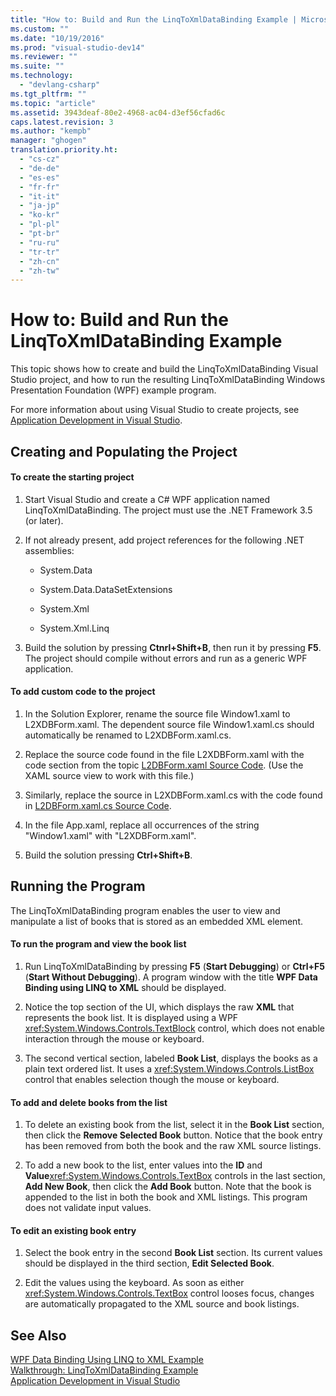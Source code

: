 ```yaml
---
title: "How to: Build and Run the LinqToXmlDataBinding Example | Microsoft Docs"
ms.custom: ""
ms.date: "10/19/2016"
ms.prod: "visual-studio-dev14"
ms.reviewer: ""
ms.suite: ""
ms.technology: 
  - "devlang-csharp"
ms.tgt_pltfrm: ""
ms.topic: "article"
ms.assetid: 3943deaf-80e2-4968-ac04-d3ef56cfad6c
caps.latest.revision: 3
ms.author: "kempb"
manager: "ghogen"
translation.priority.ht: 
  - "cs-cz"
  - "de-de"
  - "es-es"
  - "fr-fr"
  - "it-it"
  - "ja-jp"
  - "ko-kr"
  - "pl-pl"
  - "pt-br"
  - "ru-ru"
  - "tr-tr"
  - "zh-cn"
  - "zh-tw"
---
```

# How to: Build and Run the LinqToXmlDataBinding Example
This topic shows how to create and build the LinqToXmlDataBinding Visual Studio project, and how to run the resulting LinqToXmlDataBinding Windows Presentation Foundation (WPF) example program.  
  
 For more information about using Visual Studio to create projects, see [Application Development in Visual Studio](http://msdn.microsoft.com/en-us/97490c1b-a247-41fb-8f2c-bc4c201eff68).  
  
## Creating and Populating the Project  
  
#### To create the starting project  
  
1.  Start Visual Studio and create a C# WPF application named LinqToXmlDataBinding. The project must use the .NET Framework 3.5 (or later).  
  
2.  If not already present, add project references for the following .NET assemblies:  
  
    -   System.Data  
  
    -   System.Data.DataSetExtensions  
  
    -   System.Xml  
  
    -   System.Xml.Linq  
  
3.  Build the solution by pressing **Ctnrl+Shift+B**, then run it by pressing **F5**. The project should compile without errors and run as a generic WPF application.  
  
#### To add custom code to the project  
  
1.  In the Solution Explorer, rename the source file Window1.xaml to L2XDBForm.xaml. The dependent source file Window1.xaml.cs should automatically be renamed to L2XDBForm.xaml.cs.  
  
2.  Replace the source code found in the file L2XDBForm.xaml with the code section from the topic [L2DBForm.xaml Source Code](../designers/l2dbform.xaml-source-code.md). (Use the XAML source view to work with this file.)  
  
3.  Similarly, replace the source in L2XDBForm.xaml.cs with the code found in [L2DBForm.xaml.cs Source Code](../designers/l2dbform.xaml.cs-source-code.md).  
  
4.  In the file App.xaml, replace all occurrences of the string "Window1.xaml" with "L2XDBForm.xaml".  
  
5.  Build the solution pressing **Ctrl+Shift+B**.  
  
## Running the Program  
 The LinqToXmlDataBinding program enables the user to view and manipulate a list of books that is stored as an embedded XML element.  
  
#### To run the program and view the book list  
  
1.  Run LinqToXmlDataBinding by pressing **F5** (**Start Debugging**) or **Ctrl+F5** (**Start Without Debugging**). A program window with the title **WPF Data Binding using LINQ to XML** should be displayed.  
  
2.  Notice the top section of the UI, which displays the raw **XML** that represents the book list. It is displayed using a WPF <xref:System.Windows.Controls.TextBlock> control, which does not enable interaction through the mouse or keyboard.  
  
3.  The second vertical section, labeled **Book List**, displays the books as a plain text ordered list. It uses a <xref:System.Windows.Controls.ListBox> control that enables selection though the mouse or keyboard.  
  
#### To add and delete books from the list  
  
1.  To delete an existing book from the list, select it in the **Book List** section, then click the **Remove Selected Book** button. Notice that the book entry has been removed from both the book and the raw XML source listings.  
  
2.  To add a new book to the list, enter values into the **ID** and **Value**<xref:System.Windows.Controls.TextBox> controls in the last section, **Add New Book**, then click the **Add Book** button. Note that the book is appended to the list in both the book and XML listings. This program does not validate input values.  
  
#### To edit an existing book entry  
  
1.  Select the book entry in the second **Book List** section. Its current values should be displayed in the third section, **Edit Selected Book**.  
  
2.  Edit the values using the keyboard. As soon as either <xref:System.Windows.Controls.TextBox> control looses focus, changes are automatically propagated to the XML source and book listings.  
  
## See Also  
 [WPF Data Binding Using LINQ to XML Example](../designers/wpf-data-binding-using-linq-to-xml-example.md)   
 [Walkthrough: LinqToXmlDataBinding Example](../designers/walkthrough--linqtoxmldatabinding-example.md)   
 [Application Development in Visual Studio](http://msdn.microsoft.com/en-us/97490c1b-a247-41fb-8f2c-bc4c201eff68)